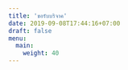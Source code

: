 ```yaml
---
title: 'ขอรับบริจาค'
date: 2019-09-08T17:44:16+07:00
draft: false
menu:
  main:
    weight: 40
---
```

